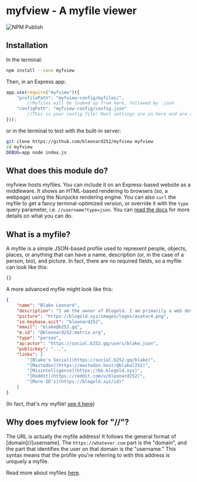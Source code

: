 # myfview - A myfile viewer
![NPM Publish](https://github.com/bleonard252/myfview/workflows/NPM%20Publish/badge.svg)

## Installation
In the terminal:
```sh
npm install --save myfview
```
Then, in an Express app:
```js
app.use(require("myfview")({
    "profilePath": "myfview-config/myfiles/", 
        //Myfiles will be looked up from here, followed by .json
    "configPath": "myfview-config/config.json"
        //This is your config file! Most settings are in here and are reloaded upon changes.
}));
```
or in the terminal to test with the built-in server:
```sh
git clone https://github.com/bleonard252/myfview myfview
cd myfview
DEBUG=app node index.js
```

## What does this module do?
myfview hosts myfiles. You can include it on an Express-based website as a middleware. It shows an HTML-based rendering to browsers (so, a webpage) using the Nunjucks rendering engine.<!--TODO: add support for more rendering engines --> You can also `curl` the myfile to get a fancy terminal-optimized version, or override it with the `type` query parameter, i.e. `//username?type=json`. You can [read the docs][docs] for more details on what you can do.

## What is a myfile?
A myfile is a simple JSON-based profile used to represent people, objects, places, or anything that can have a name, description (or, in the case of a person, bio), and picture. In fact, there are no required fields, so a myfile can look like this:
```json
{}
```

A more advanced myfile might look like this:
```json
{
    "name": "Blake Leonard",
    "description": "I am the owner of Blogold. I am primarily a web developer.",
    "picture": "https://blogold.xyz/images/logos/avatar4.png",
    "io.keybase.acct": "bleonard252",
    "email": "blake@b252.gq",
    "m.id": "@bleonard252:matrix.org",
    "type": "person",
    "ap:actor": "https://social.b252.gq/users/blake.json",
    "publickey": "...",
    "links": [
        "[Blake's Social](https://social.b252.gq/blake)",
        "[Mastodon](https://mastodon.host/@blakel252)",
        "[Misintelligence](https://bb.blogold.xyz)",
        "[Reddit](https://reddit.com/u/bleonard252)",
        "[More ID's](https://blogold.xyz/id)"
    ]
}
```
(In fact, that's *my* myfile! [see it here][my myfile])

## Why does myfview look for "//"?
The URL is actually the myfile address! It follows the general format of [domain]//[username]. The `https://whatever.com` part is the "domain", and the part that identifies the user on that domain is the "username." This syntax means that the profile you're referring to with this address is uniquely a myfile.

Read more about myfiles [here][myfilespec].

[myfilespec]: https://blogold.xyz/product/myfile/docs/
[docs]: https://bleonard252.github.io/myfview/myfview/1.2.1/
[my myfile]: https://blogold.xyz//blake